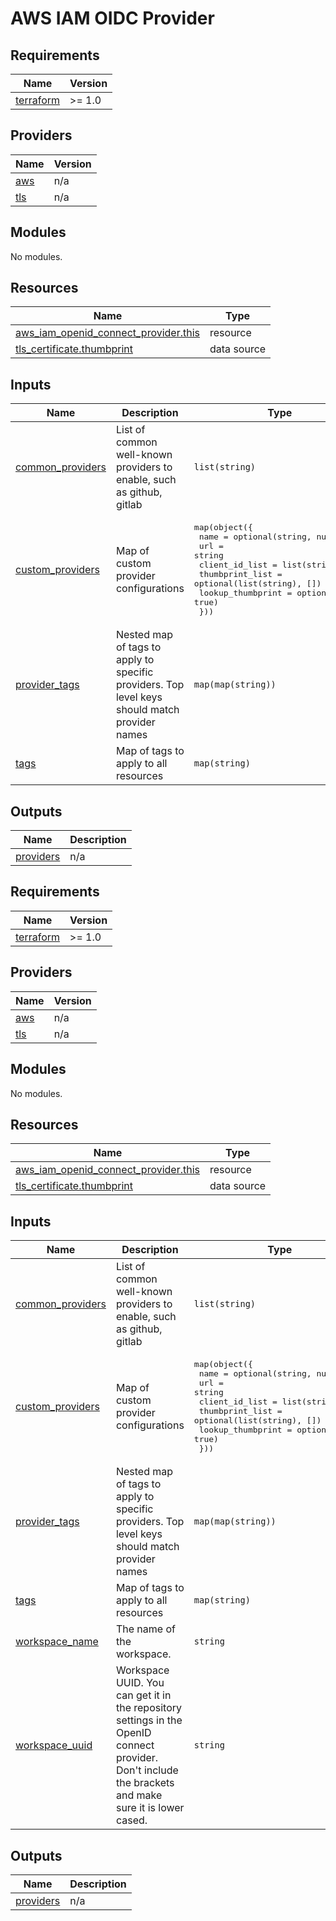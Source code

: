 # AWS IAM OIDC Provider

## Requirements

| Name                                                                     | Version |
| ------------------------------------------------------------------------ | ------- |
| <a name="requirement_terraform"></a> [terraform](#requirement_terraform) | >= 1.0  |

## Providers

| Name                                             | Version |
| ------------------------------------------------ | ------- |
| <a name="provider_aws"></a> [aws](#provider_aws) | n/a     |
| <a name="provider_tls"></a> [tls](#provider_tls) | n/a     |

## Modules

No modules.

## Resources

| Name                                                                                                                                            | Type        |
| ----------------------------------------------------------------------------------------------------------------------------------------------- | ----------- |
| [aws_iam_openid_connect_provider.this](https://registry.terraform.io/providers/hashicorp/aws/latest/docs/resources/iam_openid_connect_provider) | resource    |
| [tls_certificate.thumbprint](https://registry.terraform.io/providers/hashicorp/tls/latest/docs/data-sources/certificate)                        | data source |

## Inputs

| Name                                                                              | Description                                                                                   | Type                                                                                                                                                                                                               | Default | Required |
| --------------------------------------------------------------------------------- | --------------------------------------------------------------------------------------------- | ------------------------------------------------------------------------------------------------------------------------------------------------------------------------------------------------------------------ | ------- | :------: |
| <a name="input_common_providers"></a> [common_providers](#input_common_providers) | List of common well-known providers to enable, such as github, gitlab                         | `list(string)`                                                                                                                                                                                                     | `[]`    |    no    |
| <a name="input_custom_providers"></a> [custom_providers](#input_custom_providers) | Map of custom provider configurations                                                         | <pre>map(object({<br> name = optional(string, null)<br> url = string<br> client_id_list = list(string)<br> thumbprint_list = optional(list(string), [])<br> lookup_thumbprint = optional(bool, true)<br> }))</pre> | `{}`    |    no    |
| <a name="input_provider_tags"></a> [provider_tags](#input_provider_tags)          | Nested map of tags to apply to specific providers. Top level keys should match provider names | `map(map(string))`                                                                                                                                                                                                 | `{}`    |    no    |
| <a name="input_tags"></a> [tags](#input_tags)                                     | Map of tags to apply to all resources                                                         | `map(string)`                                                                                                                                                                                                      | `{}`    |    no    |

## Outputs

| Name                                                           | Description |
| -------------------------------------------------------------- | ----------- |
| <a name="output_providers"></a> [providers](#output_providers) | n/a         |

<!-- BEGIN_TF_DOCS -->
## Requirements

| Name | Version |
|------|---------|
| <a name="requirement_terraform"></a> [terraform](#requirement\_terraform) | >= 1.0 |

## Providers

| Name | Version |
|------|---------|
| <a name="provider_aws"></a> [aws](#provider\_aws) | n/a |
| <a name="provider_tls"></a> [tls](#provider\_tls) | n/a |

## Modules

No modules.

## Resources

| Name | Type |
|------|------|
| [aws_iam_openid_connect_provider.this](https://registry.terraform.io/providers/hashicorp/aws/latest/docs/resources/iam_openid_connect_provider) | resource |
| [tls_certificate.thumbprint](https://registry.terraform.io/providers/hashicorp/tls/latest/docs/data-sources/certificate) | data source |

## Inputs

| Name | Description | Type | Default | Required |
|------|-------------|------|---------|:--------:|
| <a name="input_common_providers"></a> [common\_providers](#input\_common\_providers) | List of common well-known providers to enable, such as github, gitlab | `list(string)` | `[]` | no |
| <a name="input_custom_providers"></a> [custom\_providers](#input\_custom\_providers) | Map of custom provider configurations | <pre>map(object({<br/>    name              = optional(string, null)<br/>    url               = string<br/>    client_id_list    = list(string)<br/>    thumbprint_list   = optional(list(string), [])<br/>    lookup_thumbprint = optional(bool, true)<br/>  }))</pre> | `{}` | no |
| <a name="input_provider_tags"></a> [provider\_tags](#input\_provider\_tags) | Nested map of tags to apply to specific providers. Top level keys should match provider names | `map(map(string))` | `{}` | no |
| <a name="input_tags"></a> [tags](#input\_tags) | Map of tags to apply to all resources | `map(string)` | `{}` | no |
| <a name="input_workspace_name"></a> [workspace\_name](#input\_workspace\_name) | The name of the workspace. | `string` | `""` | no |
| <a name="input_workspace_uuid"></a> [workspace\_uuid](#input\_workspace\_uuid) | Workspace UUID. You can get it in the repository settings in the OpenID connect provider. Don't include the brackets and make sure it is lower cased. | `string` | `""` | no |

## Outputs

| Name | Description |
|------|-------------|
| <a name="output_providers"></a> [providers](#output\_providers) | n/a |
<!-- END_TF_DOCS -->